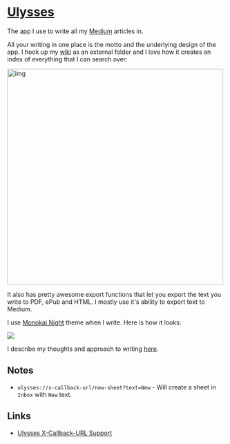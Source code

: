 # [Ulysses](https://ulyssesapp.com/)

The app I use to write all my [Medium](https://medium.com/@nikitavoloboev) articles in.

All your writing in one place is the motto and the underlying design of the app. I hook up my [wiki](https://github.com/nikitavoloboev/knowledge) as an external folder and I love how it creates an index of everything that I can search over:

<img src="http://i.imgur.com/Aa17RCQ.png" width="500" alt="img">

It also has pretty awesome export functions that let you export the text you write to PDF, ePub and HTML. I mostly use it's ability to export text to Medium.

I use [Monokai Night](https://styles.ulyssesapp.com/bundle/Monokai+Night/5bbcb619b3dafa6b4e6d6bd4) theme when I write. Here is how it looks:

![](https://i.imgur.com/5yfxluP.png)

I describe my thoughts and approach to writing [here](../../writing/writing.md).

## Notes

- `ulysses://x-callback-url/new-sheet?text=New` - Will create a sheet in `Inbox` with `New` text.

## Links

- [Ulysses X-Callback-URL Support](https://ulysses.app/kb/x-callback-url/)
